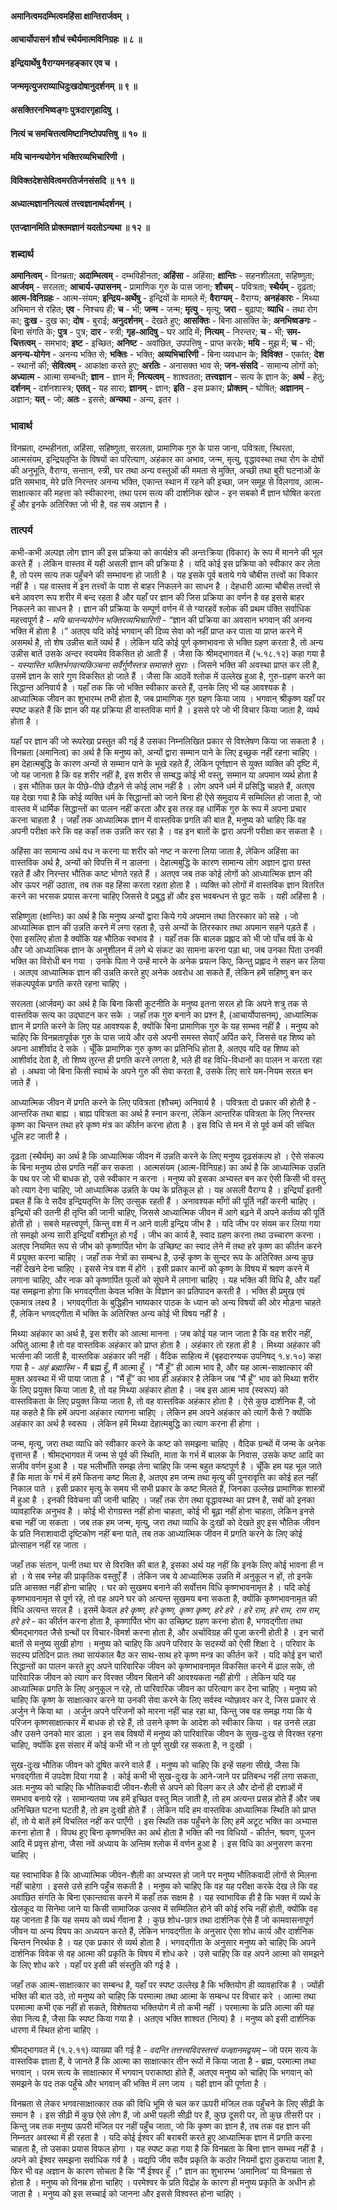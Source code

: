 #### अमानित्वमदम्भित्वमहिंसा क्षान्तिरार्जवम् ।
#### आचार्योपासनं शौचं स्थैर्यमात्मविनिग्रहः ॥ ८ ॥
#### इन्द्रियार्थेषु वैराग्यमनहङ्कार एव च ।
#### जन्ममृत्युजराव्याधिदुःखदोषानुदर्शनम् ॥ ९ ॥
#### असक्तिरनभिष्वङ्गः पुत्रदारगृहादिषु ।
#### नित्यं च समचित्तत्वमिष्टानिष्टोपपत्तिषु ॥ १० ॥
#### मयि चानन्ययोगेन भक्तिरव्यभिचारिणी ।
#### विविक्तदेशसेवित्वमरतिर्जनसंसदि ॥ ११ ॥
#### अध्यात्मज्ञाननित्यत्वं तत्त्वज्ञानार्थदर्शनम् ।
#### एतज्ज्ञानमिति प्रोक्तमज्ञानं यदतोऽन्यथा ॥ १२ ॥

### शब्दार्थ

**अमानित्वम्** - विनम्रता; **अदाम्भित्वम्** - दम्भविहीनता; **अहिंसा** - अहिंसा; **क्षान्तिः** - सहनशीलता, सहिष्णुता; **आर्जवम्** - सरलता; **आचार्य-उपासनम्** - प्रामाणिक गुरु के पास जाना; **शौचम्** - पवित्रता; **स्थैर्यम्** - दृढ़ता; **आत्म-विनिग्रहः** - आत्म-संयम; **इन्द्रिय-अर्थेषु** - इन्द्रियों के मामले में; **वैराग्यम्** - वैराग्य; **अनहंकारः** - मिथ्या अभिमान से रहित; **एव** - निश्चय ही; **च** - भी; **जन्म** - जन्म; **मृत्यु** - मृत्यु; **जरा** - बुढ़ापा; **व्याधि** - तथा रोग का; **दुःख** - दुख का; **दोष** - बुराई; **अनुदर्शनम्** - देखते हुए; **आसक्तिः** - बिना आसक्ति के; **अनभिष्वङगः** - बिना संगति के; **पुत्र** - पुत्र; **दार** - स्त्री; **गृह-आदिषु** - घर आदि में; **नित्यम्** - निरन्तर; **च** - भी; **सम-चित्तत्वम्** - समभाव; **इष्ट** - इच्छित; **अनिष्ट** - अवांछित, उपपत्तिषु - प्राप्त करके; **मयि** - मुझ में; **च** - भी; **अनन्य-योगेन** - अनन्य भक्ति से; **भक्तिः** - भक्ति; **अव्यभिचारिणी** - बिना व्यवधान के; **विविक्त** - एकांत; **देश** - स्थानों की; **सेवित्वम्** - आकांक्षा करते हुए; **अरतिः** - अनासक्त भाव से; **जन-संसदि** - सामान्य लोगों को; **अध्यात्म** - आत्मा सम्बन्धी; **ज्ञान** - ज्ञान में; **नित्यत्वम्** - शाश्वतता; **तत्त्वज्ञान** - सत्य के ज्ञान के; **अर्थ** - हेतु; **दर्शनम्** - दर्शनशास्त्र; **एतत्** - यह सारा; **ज्ञानम्** - ज्ञान; **इति** - इस प्रकार; **प्रोक्तम्** - घोषित; **अज्ञानम्** - अज्ञान; **यत्** - जो; **अतः** - इससे; **अन्यथा** - अन्य, इतर ।

### भावार्थ

विनम्रता, दम्भहीनता, अहिंसा, सहिष्णुता, सरलता, प्रामाणिक गुरु के पास जाना, पवित्रता, स्थिरता, आत्मसंयम, इन्द्रियतृप्ति के विषयों का परित्याग, अहंकार का अभाव, जन्म, मृत्यु, वृद्धावस्था तथा रोग के दोषों की अनुभूति, वैराग्य, सन्तान, स्त्री, घर तथा अन्य वस्तुओं की ममता से मुक्ति, अच्छी तथा बुरी घटनाओं के प्रति समभाव, मेरे प्रति निरन्तर अनन्य भक्ति, एकान्त स्थान में रहने की इच्छा, जन समूह से विलगाव, आत्म-साक्षात्कार की महत्ता को स्वीकारना, तथा परम सत्य की दार्शनिक खोज - इन सबको मैं ज्ञान घोषित करता हूँ और इनके अतिरिक्त जो भी है, वह सब अज्ञान है ।

### तात्पर्य

कभी-कभी अल्पज्ञ लोग ज्ञान की इस प्रक्रिया को कार्यक्षेत्र की अन्तःक्रिया (विकार) के रूप में मानने की भूल करते हैं । लेकिन वास्तव में यही असली ज्ञान की प्रक्रिया है । यदि कोई इस प्रक्रिया को स्वीकार कर लेता है, तो परम सत्य तक पहुँचने की सम्भावना हो जाती है । यह इसके पूर्व बताये गये चौबीस तत्त्वों का विकार नहीं है । यह वास्तव में इन तत्त्वों के पाश से बाहर निकलने का साधन है । देहधारी आत्मा चौबीस तत्त्वों से बने आवरण रूप शरीर में बन्द रहता है और यहाँ पर ज्ञान की जिस प्रक्रिया का वर्णन है वह इससे बाहर निकलने का साधन है । ज्ञान की प्रक्रिया के सम्पूर्ण वर्णन में से ग्यारहवें श्लोक की प्रथम पंक्ति सर्वाधिक महत्त्वपूर्ण है - *मयि चानन्ययोगेन भक्तिरव्यभिचारिणी* - “ज्ञान की प्रक्रिया का अवसान भगवान् की अनन्य भक्ति में होता है ।” अतएव यदि कोई भगवान् की दिव्य सेवा को नहीं प्राप्त कर पाता या प्राप्त करने में असमर्थ है, तो शेष उन्नीस बातें व्यर्थ हैं । लेकिन यदि कोई पूर्ण कृष्णभावना से भक्ति ग्रहण करता है, तो अन्य उन्नीस बातें उसके अन्दर स्वयमेव विकसित हो आती हैं । जैसा कि श्रीमद्भागवत में (५.१८.१२) कहा गया है - *यस्यास्ति भक्तिर्भगवत्यकिञ्चना सर्वैर्गुणैस्तत्र समासते सुराः* । जिसने भक्ति की अवस्था प्राप्त कर ली है, उसमें ज्ञान के सारे गुण विकसित हो जाते हैं । जैसा कि आठवें श्लोक में उल्लेख हुआ है, गुरु-ग्रहण करने का सिद्धान्त अनिवार्य है । यहाँ तक कि जो भक्ति स्वीकार करते हैं, उनके लिए भी यह आवश्यक है । आध्यात्मिक जीवन का शुभारम्भ तभी होता है, जब प्रामाणिक गुरु ग्रहण किया जाय । भगवान् श्रीकृष्ण यहाँ पर स्पष्ट कहते हैं कि ज्ञान की यह प्रक्रिया ही वास्तविक मार्ग है । इससे परे जो भी विचार किया जाता है, व्यर्थ होता है ।

यहाँ पर ज्ञान की जो रूपरेखा प्रस्तुत की गई है उसका निम्नलिखित प्रकार से विश्लेषण किया जा सकता है । विनम्रता (अमानित्व) का अर्थ है कि मनुष्य को, अन्यों द्वारा सम्मान पाने के लिए इच्छुक नहीं रहना चाहिए । हम देहात्मबुद्धि के कारण अन्यों से सम्मान पाने के भूखे रहते हैं, लेकिन पूर्णज्ञान से युक्त व्यक्ति की दृष्टि में, जो यह जानता है कि वह शरीर नहीं है, इस शरीर से सम्बद्ध कोई भी वस्तु, सम्मान या अपमान व्यर्थ होता है । इस भौतिक छल के पीछे-पीछे दौड़ने से कोई लाभ नहीं है । लोग अपने धर्म में प्रसिद्धि चाहते हैं, अतएव यह देखा गया है कि कोई व्यक्ति धर्म के सिद्धान्तों को जाने बिना ही ऐसे समुदाय में सम्मिलित हो जाता है, जो वास्तव में धार्मिक सिद्धान्तों का पालन नहीं करता और इस तरह वह धार्मिक गुरु के रूप में अपना प्रचार करना चाहता है । जहाँ तक आध्यात्मिक ज्ञान में वास्तविक प्रगति की बात है, मनुष्य को चाहिए कि वह अपनी परीक्षा करे कि वह कहाँ तक उन्नति कर रहा है । वह इन बातों के द्वारा अपनी परीक्षा कर सकता है ।

अहिंसा का सामान्य अर्थ वध न करना या शरीर को नष्ट न करना लिया जाता है, लेकिन अहिंसा का वास्तविक अर्थ है, अन्यों को विपत्ति में न डालना । देहात्मबुद्धि के कारण सामान्य लोग अज्ञान द्वारा ग्रस्त रहते हैं और निरन्तर भौतिक कष्ट भोगते रहते हैं । अतएव जब तक कोई लोगों को आध्यात्मिक ज्ञान की ओर ऊपर नहीं उठाता, तब तक वह हिंसा करता रहता होता है । व्यक्ति को लोगों में वास्तविक ज्ञान वितरित करने का भरसक प्रयास करना चाहिए जिससे वे प्रबुद्ध हों और इस भवबन्धन से छूट सकें । यही अहिंसा है ।

सहिष्णुता (क्षान्तिः) का अर्थ है कि मनुष्य अन्यों द्वारा किये गये अपमान तथा तिरस्कार को सहे । जो आध्यात्मिक ज्ञान की उन्नति करने में लगा रहता है, उसे अन्यों के तिरस्कार तथा अपमान सहने पड़ते हैं । ऐसा इसलिए होता है क्योंकि यह भौतिक स्वभाव है । यहाँ तक कि बालक प्रह्लाद को भी जो पाँच वर्ष के थे और जो आध्यात्मिक ज्ञान के अनुशीलन में लगे थे संकट का सामना करना पड़ा था, जब उनका पिता उनकी भक्ति का विरोधी बन गया । उनके पिता ने उन्हें मारने के अनेक प्रयत्न किए, किन्तु प्रह्लाद ने सहन कर लिया । अतएव आध्यात्मिक ज्ञान की उन्नति करते हुए अनेक अवरोध आ सकते हैं, लेकिन हमें सहिष्णु बन कर संकल्पपूर्वक प्रगति करते रहना चाहिए ।

सरलता (आर्जवम्) का अर्थ है कि बिना किसी कूटनीति के मनुष्य इतना सरल हो कि अपने शत्रु तक से वास्तविक सत्य का उद्घाटन कर सके । जहाँ तक गुरु बनाने का प्रश्न है, (आचार्योपासनम्), आध्यात्मिक ज्ञान में प्रगति करने के लिए यह आवश्यक है, क्योंकि बिना प्रामाणिक गुरु के यह सम्भव नहीं है । मनुष्य को चाहिए कि विनम्रतापूर्वक गुरु के पास जाये और उसे अपनी समस्त सेवाएँ अर्पित करे, जिससे वह शिष्य को अपना आशीर्वाद दे सके । चूँकि प्रामाणिक गुरु कृष्ण का प्रतिनिधि होता है, अतएव यदि वह शिष्य को आशीर्वाद देता है, तो शिष्य तुरन्त ही प्रगति करने लगता है, भले ही वह विधि-विधानों का पालन न करता रहा हो । अथवा जो बिना किसी स्वार्थ के अपने गुरु की सेवा करता है, उसके लिए सारे यम-नियम सरल बन जाते हैं ।

आध्यात्मिक जीवन में प्रगति करने के लिए पवित्रता (शौचम्) अनिवार्य है । पवित्रता दो प्रकार की होती है - आन्तरिक तथा बाह्य । बाह्य पवित्रता का अर्थ है स्नान करना, लेकिन आन्तरिक पवित्रता के लिए निरन्तर कृष्ण का चिन्तन तथा हरे कृष्ण मंत्र का कीर्तन करना होता है । इस विधि से मन में से पूर्व कर्म की संचित धूलि हट जाती है ।

दृढ़ता (स्थैर्यम्) का अर्थ है कि आध्यात्मिक जीवन में उन्नति करने के लिए मनुष्य दृढ़संकल्प हो । ऐसे संकल्प के बिना मनुष्य ठोस प्रगति नहीं कर सकता । आत्मसंयम (आत्म-विनिग्रहः) का अर्थ है कि आध्यात्मिक उन्नति के पथ पर जो भी बाधक हो, उसे स्वीकार न करना । मनुष्य को इसका अभ्यस्त बन कर ऐसी किसी भी वस्तु को त्याग देना चाहिए, जो आध्यात्मिक उन्नति के पथ के प्रतिकूल हो । यह असली वैराग्य है । इन्द्रियाँ इतनी प्रबल हैं कि वे सदैव इन्द्रियतृप्ति के लिए उत्सुक रहती हैं । अनावश्यक माँगों की पूर्ति नहीं करनी चाहिए । इन्द्रियों की उतनी ही तृप्ति की जानी चाहिए, जिससे आध्यात्मिक जीवन में आगे बढ़ने में अपने कर्तव्य की पूर्ति होती हो । सबसे महत्त्वपूर्ण, किन्तु वश में न आने वाली इन्द्रिय जीभ है । यदि जीभ पर संयम कर लिया गया तो समझो अन्य सारी इन्द्रियाँ वशीभूत हो गईं । जीभ का कार्य है, स्वाद ग्रहण करना तथा उच्चारण करना । अतएव नियमित रूप से जीभ को कृष्णार्पित भोग के उच्छिष्ट का स्वाद लेने में तथा हरे कृष्ण का कीर्तन करने में प्रयुक्त करना चाहिए । जहाँ तक नेत्रों का सम्बन्ध है, उन्हें कृष्ण के सुन्दर रूप के अतिरिक्त अन्य कुछ नहीं देखने देना चाहिए । इससे नेत्र वश में होंगे । इसी प्रकार कानों को कृष्ण के विषय में श्रवण करने में लगाना चाहिए, और नाक को कृष्णार्पित फूलों को सूंघने में लगाना चाहिए । यह भक्ति की विधि है, और यहाँ यह समझना होगा कि भगवद्गीता केवल भक्ति के विज्ञान का प्रतिपादन करती है । भक्ति ही प्रमुख एवं एकमात्र लक्ष्य है । भगवद्गीता के बुद्धिहीन भाष्यकार पाठक के ध्यान को अन्य विषयों की ओर मोड़ना चाहते हैं, लेकिन भगवद्गीता में भक्ति के अतिरिक्त अन्य कोई भी विषय नहीं है ।

मिथ्या अहंकार का अर्थ है, इस शरीर को आत्मा मानना । जब कोई यह जान जाता है कि वह शरीर नहीं, अपितु आत्मा है तो वह वास्तविक अहंकार को प्राप्त होता है । अहंकार तो रहता ही है । मिथ्या अहंकार की भर्त्सना की जाती है, वास्तविक अहंकार की नहीं । वैदिक साहित्य में (बृहदारण्यक उपनिषद् १.४.१०) कहा गया है - *अहं ब्रह्मास्मि* - मैं ब्रह्म हूँ, मैं आत्मा हूँ । “मैं हूँ” ही आत्म भाव है, और यह आत्म-साक्षात्कार की मुक्त अवस्था में भी पाया जाता है । “मैं हूँ” का भाव ही अहंकार है लेकिन जब “मैं हूँ” भाव को मिथ्या शरीर के लिए प्रयुक्त किया जाता है, तो वह मिथ्या अहंकार होता है । जब इस आत्म भाव (स्वरूप) को वास्तविकता के लिए प्रयुक्त किया जाता है, तो वह वास्तविक अहंकार होता है । ऐसे कुछ दार्शनिक हैं, जो यह कहते है कि हमें अपना अहंकार त्यागना चाहिए । लेकिन हम अपने अहंकार को त्यागें कैसे ? क्योंकि अहंकार का अर्थ है स्वरूप । लेकिन हमें मिथ्या देहात्मबुद्धि का त्याग करना ही होगा ।

जन्म, मृत्यु, जरा तथा व्याधि को स्वीकार करने के कष्ट को समझना चाहिए । वैदिक ग्रन्थों में जन्म के अनेक वृत्तान्त हैं । श्रीमद्भागवत में जन्म से पूर्व की स्थिति, माता के गर्भ में बालक के निवास, उसके कष्ट आदि का सजीव वर्णन हुआ है । यह भलीभाँति समझ लेना चाहिए कि जन्म बहुत कष्टपूर्ण है । चूँकि हम यह भूल जाते हैं कि माता के गर्भ में हमें कितना कष्ट मिला है, अतएव हम जन्म तथा मृत्यु की पुनरावृत्ति का कोई हल नहीं निकाल पाते । इसी प्रकार मृत्यु के समय भी सभी प्रकार के कष्ट मिलते हैं, जिनका उल्लेख प्रामाणिक शास्त्रों में हुआ है । इनकी विवेचना की जानी चाहिए । जहाँ तक रोग तथा वृद्धावस्था का प्रश्न है, सबों को इनका व्यावहारिक अनुभव है । कोई भी रोगग्रस्त नहीं होना चाहता, कोई भी बूढ़ा नहीं होना चाहता, लेकिन इनसे बचा नहीं जा सकता । जब तक हम जन्म, मृत्यु, जरा तथा व्याधि के दुःखों को देखते हुए इस भौतिक जीवन के प्रति निराशावादी दृष्टिकोण नहीं बना पाते, तब तक आध्यात्मिक जीवन में प्रगति करने के लिए कोई प्रोत्साहन नहीं रह जाता ।

जहाँ तक संतान, पत्नी तथा घर से विरक्ति की बात है, इसका अर्थ यह नहीं कि इनके लिए कोई भावना ही न हो । ये सब स्नेह की प्राकृतिक वस्तुएँ हैं । लेकिन जब ये आध्यात्मिक उन्नति में अनुकूल न हों, तो इनके प्रति आसक्त नहीं होना चाहिए । घर को सुखमय बनाने की सर्वोत्तम विधि कृष्णभावनामृत है । यदि कोई कृष्णभावनामृत से पूर्ण रहे, तो वह अपने घर को अत्यन्त सुखमय बना सकता है, क्योंकि कृष्णभावनामृत की विधि अत्यन्त सरल है । इसमें केवल *हरे कृष्ण, हरे कृष्ण, कृष्ण कृष्ण, हरे हरे । हरे राम, हरे राम, राम राम, हरे हरे* - का कीर्तन करना होता है, कृष्णार्पित भोग का उच्छिष्ट ग्रहण करना होता है, भगवद्गीता तथा श्रीमद्भागवत जैसे ग्रन्थों पर विचार-विमर्श करना होता है, और अर्चाविग्रह की पूजा करनी होती है । इन चारों बातों से मनुष्य सुखी होगा । मनुष्य को चाहिए कि अपने परिवार के सदस्यों को ऐसी शिक्षा दे । परिवार के सदस्य प्रतिदिन प्रातः तथा सायंकाल बैठ कर साथ-साथ हरे कृष्ण मन्त्र का कीर्तन करें । यदि कोई इन चारों सिद्धान्तों का पालन करते हुए अपने पारिवारिक जीवन को कृष्णभावनामृत विकसित करने में ढाल सके, तो पारिवारिक जीवन को त्याग कर विरक्त जीवन बिताने की आवश्यकता नहीं होगी । लेकिन यदि यह आध्यात्मिक प्रगति के लिए अनुकूल न रहे, तो पारिवारिक जीवन का परित्याग कर देना चाहिए । मनुष्य को चाहिए कि कृष्ण के साक्षात्कार करने या उनकी सेवा करने के लिए सर्वस्व न्योछावर कर दे, जिस प्रकार से अर्जुन ने किया था । अर्जुन अपने परिजनों को मारना नहीं चाह रहा था, किन्तु जब वह समझ गया कि ये परिजन कृष्णसाक्षात्कार में बाधक हो रहे हैं, तो उसने कृष्ण के आदेश को स्वीकार किया । वह उनसे लड़ा और उसने उनको मार डाला । इन सब विषयों में मनुष्य को पारिवारिक जीवन के सुख-दुःख से विरक्त रहना चाहिए, क्योंकि इस संसार में कोई कभी भी न तो पूर्ण सुखी रह सकता है, न दुःखी ।

सुख-दुःख भौतिक जीवन को दूषित करने वाले हैं । मनुष्य को चाहिए कि इन्हें सहना सीखे, जैसा कि भगवद्गीता में उपदेश दिया गया है । कोई कभी भी सुख-दुःख के आने-जाने पर प्रतिबन्ध नहीं लगा सकता, अतः मनुष्य को चाहिए कि भौतिकवादी जीवन-शैली से अपने को विलग कर ले और दोनों ही दशाओं में समभाव बनाये रहे । सामान्यतया जब हमें इच्छित वस्तु मिल जाती है, तो हम अत्यन्त प्रसन्न होते हैं और जब अनिच्छित घटना घटती है, तो हम दुःखी होते हैं । लेकिन यदि हम वास्तविक आध्यात्मिक स्थिति को प्राप्त हों, तो ये बातें हमें विचलित नहीं कर पाएँगी । इस स्थिति तक पहुँचने के लिए हमें अटूट भक्ति का अभ्यास करना होता है । विपथ हुए बिना कृष्णभक्ति का अर्थ होता है भक्ति की नव विधियों - कीर्तन, श्रवण, पूजन आदि में प्रवृत्त होना, जैसा नवें अध्याय के अन्तिम श्लोक में वर्णन हुआ है । इस विधि का अनुसरण करना चाहिए ।

यह स्वाभाविक है कि आध्यात्मिक जीवन-शैली का अभ्यस्त हो जाने पर मनुष्य भौतिकवादी लोगों से मिलना नहीं चाहेगा । इससे उसे हानि पहुँच सकती है । मनुष्य को चाहिए कि वह यह परीक्षा करके देख ले कि वह अवांछित संगति के बिना एकान्तवास करने में कहाँ तक सक्षम है । यह स्वाभाविक ही है कि भक्त में व्यर्थ के खेलकूद या सिनेमा जाने या किसी सामाजिक उत्सव में सम्मिलित होने की कोई रुचि नहीं होती, क्योंकि वह यह जानता है कि यह समय को व्यर्थ गँवाना है । कुछ शोध-छात्र तथा दार्शनिक ऐसे हैं जो कामवासनापूर्ण जीवन या अन्य विषय का अध्ययन करते हैं, लेकिन भगवद्गीता के अनुसार ऐसा शोध कार्य और दार्शनिक चिन्तन निरर्थक है । यह एक प्रकार से व्यर्थ होता है । भगवद्गीता के अनुसार मनुष्य को चाहिए कि अपने दार्शनिक विवेक से वह आत्मा की प्रकृति के विषय में शोध करे । उसे चाहिए कि वह अपने आत्मा को समझने के लिए शोध करे । यहाँ पर इसी की संस्तुति की गई है ।

जहाँ तक आत्म-साक्षात्कार का सम्बन्ध है, यहाँ पर स्पष्ट उल्लेख है कि भक्तियोग ही व्यावहारिक है । ज्योंही भक्ति की बात उठे, तो मनुष्य को चाहिए कि परमात्मा तथा आत्मा के सम्बन्ध पर विचार करे । आत्मा तथा परमात्मा कभी एक नहीं हो सकते, विशेषतया भक्तियोग में तो कभी नहीं । परमात्मा के प्रति आत्मा की यह सेवा नित्य है, जैसा कि स्पष्ट किया गया है । अतएव भक्ति शाश्वत (नित्य) है । मनुष्य को इसी दार्शनिक धारणा में स्थित होना चाहिए ।

श्रीमद्भागवत में (१.२.११) व्याख्या की गई है - *वदन्ति तत्तत्त्वविदस्तत्त्वं यज्ज्ञानमद्वयम्* – जो परम सत्य के वास्तविक ज्ञाता हैं, वे जानते हैं कि आत्मा का साक्षात्कार तीन रूपों में किया जाता है - ब्रह्म, परमात्मा तथा भगवान् । परम सत्य के साक्षात्कार में भगवान् पराकाष्ठा होते हैं, अतएव मनुष्य को चाहिए कि भगवान् को समझने के पद तक पहुँचे और भगवान् की भक्ति में लग जाय । यही ज्ञान की पूर्णता है ।

विनम्रता से लेकर भगवत्साक्षात्कार तक की विधि भूमि से चल कर ऊपरी मंजिल तक पहुँचने के लिए सीढ़ी के समान है । इस सीढ़ी में कुछ ऐसे लोग हैं, जो अभी पहली सीढ़ी पर हैं, कुछ दूसरी पर, तो कुछ तीसरी पर । किन्तु जब तक मनुष्य ऊपरी मंजिल पर नहीं पहुँच जाता, जो कि कृष्ण का ज्ञान है, तब तक वह ज्ञान की निम्नतर अवस्था में ही रहता है । यदि कोई ईश्वर की बराबरी करते हुए आध्यात्मिक ज्ञान में प्रगति करना चाहता है, तो उसका प्रयास विफल होगा । यह स्पष्ट कहा गया है कि विनम्रता के बिना ज्ञान सम्भव नहीं है । अपने को ईश्वर समझना सर्वाधिक गर्व है । यद्यपि जीव सदैव प्रकृति के कठोर नियमों द्वारा ठुकराया जाता है, फिर भी वह अज्ञान के कारण सोचता है कि “मैं ईश्वर हूँ ।” ज्ञान का शुभारम्भ ‘अमानित्व’ या विनम्रता से होता है । मनुष्य को विनम्र होना चाहिए । परमेश्वर के प्रति विद्रोह के कारण ही मनुष्य प्रकृति के अधीन हो जाता है । मनुष्य को इस सच्चाई को जानना और इससे विश्वस्त होना चाहिए ।